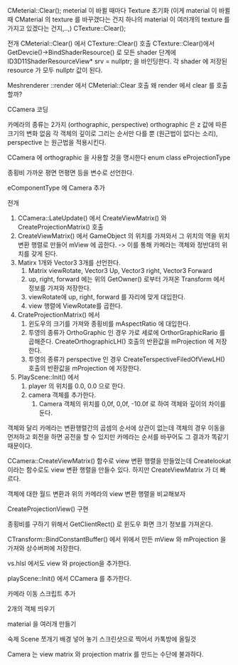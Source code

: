 

CMeterial::Clear();
meterial 이 바뀔 때마다 Texture 초기화
(이게 material 이 바뀔 때 CMaterial 의 texture 를 바꾸갰다는 건지 하나의 material 이 여러개의 texture 를 가지고 있겠다는 건지,..,)
CTexture::Clear();

전개
CMeterial::Clear() 에서 CTexture::Clear() 호출
CTexture::Clear()에서 GetDevcie()->BindShaderResource() 로 모든 shader 단계에 ID3D11ShaderResourceView* srv = nullptr; 을 바인딩한다.
각 shader 에 저장된 resource 가 모두 nullptr 값이 된다.

Meshrenderer ::render 에서 CMeterial::Clear 호출
왜 render 에서 clear 를 호출할까?


CCamera 코딩

카메라의 종류는 2가지 (orthographic, perspective)
orthographic 은 z 값에 따른 크기의 변화 없음 각 객체의 깊이로 그리는 순서만 다를 뿐 (원근법이 없다는 소리), perspective 는 원근법을 적용시킨다.

CCamera 에 orthographic 을 사용할 것을 명시한다
enum class eProjectionType

종횡비 가까운 평면 먼평면 등을 변수로 선언한다.

eComponentType 에 Camera 추가

전개
1. CCamera::LateUpdate() 에서 CreateViewMatrix() 와 CreateProjectionMatrix() 호출
2. CreateViewMatrix() 에서 GameObject 의 위치를 가져와서 그 위치의 역을 위치변환 행렬로 만들어 mView 에 곱한다.
-> 이를 통해 카메라는 객체와 정반대의 위치를 갖게 된다.
3. Matirx 1개와 Vector3 3개를 선언한다.
	1. Matrix viewRotate, Vector3 Up, Vector3 right, Vector3 Forward
	2. up, right, forward 에는 위의 GetOwner() 로부터 가져온 Transform 에서 정보를 가져와 저장한다.
	3. viewRotate에 up, right, forward 를 자리에 맞게 대입한다.
	4. view 행렬에 ViewRotate를 곱한다.
4. CrateProjectionMatrix() 에서
	1. 윈도우의 크기를 가져와 종횡비를 mAspectRatio 에 대입한다.
	2. 투영의 종류가 OrthoGraphic 인 경우 가로 세로에 OrthorGraphicRario 를 곱해준다. CreateOrthographicLH() 호출의 반환값을 mProjection 에 저장한다.
	3. 투영의 종류가 perspective 인 경우 CreateTerspectiveFiledOfViewLH() 호출의 반환값을 mProjection 에 저장한다. 
5. PlayScene::Init() 에서
	1. player 의 위치를 0.0, 0.0 으로 한다.
	2. camera 객체를 추가한다.
		1. Camera 객체의 위치를 0,0f, 0,0f, -10.0f 로 하여 객체와 깊이의 차이를 둔다.

객체와 달리 카메라는 변환행렬간의 곱셈의 순서에 상관이 없는데 객체의 경우 이동을 먼저하고 회전을 하면 공전을 할 수 있지만 카메라는 순서를 바꾸어도 그 결과가 똑같기 때문이다.




CCamera::CreateViewMatrix() 함수로 view 변환 행렬을 만들었는데 Createlookat 이라는 함수로도 view 변환 행렬을 만들수 있다. 하지만 CreateViewMatrix 가 더 빠르다.

객체에 대한 월드 변환과 위의 카메라의 view 변환 행렬을 비교해보자

CreateProjectionView() 구현

종횡비를 구하기 위해서 GetClientRect() 로 윈도우 화면 크기 정보를 가져온다.


CTransform::BindConstantBuffer() 에서 위에서 만든 mView 와 mProjection 을 가져와 상수버퍼에 저장한다.

vs.hlsl 에서도 view 와 projection을 추가한다.

playScene::Init() 에서 CCamera 를 추가한다.

카메라 이동 스크립트 추가

 2개의 객체 띄우기

material 을 여러개 만들기

숙제 
Scene 쪼개기
배경 넣어 놓기 스크린샷으로 찍어서 카톡방에 올릴것

Camera 는 view matrix 와 projection matrix 를 만드는 수단에 불과하다.


 



  